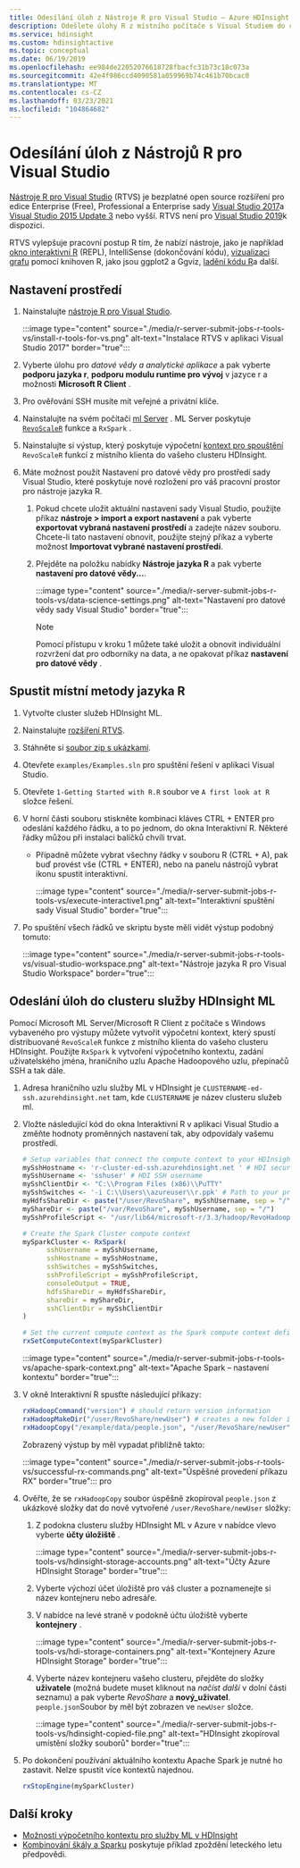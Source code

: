 ```yaml
---
title: Odesílání úloh z Nástroje R pro Visual Studio – Azure HDInsight
description: Odešlete úlohy R z místního počítače s Visual Studiem do clusteru HDInsight.
ms.service: hdinsight
ms.custom: hdinsightactive
ms.topic: conceptual
ms.date: 06/19/2019
ms.openlocfilehash: ee984de22052076618728fbacfc31b73c18c073a
ms.sourcegitcommit: 42e4f986ccd4090581a059969b74c461b70bcac0
ms.translationtype: MT
ms.contentlocale: cs-CZ
ms.lasthandoff: 03/23/2021
ms.locfileid: "104864682"
---
```

# <a name="submit-jobs-from-r-tools-for-visual-studio"></a>Odesílání úloh z Nástrojů R pro Visual Studio

[Nástroje R pro Visual Studio](https://marketplace.visualstudio.com/items?itemName=MikhailArkhipov007.RTVS2019) (RTVS) je bezplatné open source rozšíření pro edice Enterprise (Free), Professional a Enterprise sady [Visual Studio 2017](https://www.visualstudio.com/downloads/)a [Visual Studio 2015 Update 3](https://go.microsoft.com/fwlink/?LinkId=691129) nebo vyšší. RTVS není pro [Visual Studio 2019](/visualstudio/porting/port-migrate-and-upgrade-visual-studio-projects?preserve-view=true&view=vs-2019)k dispozici.

RTVS vylepšuje pracovní postup R tím, že nabízí nástroje, jako je například [okno interaktivní R](/visualstudio/rtvs/interactive-repl) (REPL), IntelliSense (dokončování kódu), [vizualizaci grafu](/visualstudio/rtvs/visualizing-data) pomocí knihoven R, jako jsou ggplot2 a Ggviz, [ladění kódu R](/visualstudio/rtvs/debugging)a další.

## <a name="set-up-your-environment"></a>Nastavení prostředí

1. Nainstalujte [nástroje R pro Visual Studio](/visualstudio/rtvs/installing-r-tools-for-visual-studio).

    :::image type="content" source="./media/r-server-submit-jobs-r-tools-vs/install-r-tools-for-vs.png" alt-text="Instalace RTVS v aplikaci Visual Studio 2017" border="true":::

2. Vyberte úlohu pro *datové vědy a analytické aplikace* a pak vyberte **podporu jazyka r**, **podporu modulu runtime pro vývoj** v jazyce r a možnosti **Microsoft R Client** .

3. Pro ověřování SSH musíte mít veřejné a privátní klíče.
   <!-- {TODO tbd, no such file yet}[use SSH with HDInsight](hdinsight-hadoop-linux-use-ssh-windows.md) -->

4. Nainstalujte na svém počítači [ml Server](/previous-versions/machine-learning-server/install/r-server-install-windows) . ML Server poskytuje [`RevoScaleR`](/machine-learning-server/r-reference/revoscaler/revoscaler) funkce a `RxSpark` .

5. Nainstalujte si výstup, který poskytuje výpočetní [kontext pro spouštění](https://www.putty.org/) `RevoScaleR` funkcí z místního klienta do vašeho clusteru HDInsight.

6. Máte možnost použít Nastavení pro datové vědy pro prostředí sady Visual Studio, které poskytuje nové rozložení pro váš pracovní prostor pro nástroje jazyka R.
   1. Pokud chcete uložit aktuální nastavení sady Visual Studio, použijte příkaz **nástroje > import a export nastavení** a pak vyberte **exportovat vybraná nastavení prostředí** a zadejte název souboru. Chcete-li tato nastavení obnovit, použijte stejný příkaz a vyberte možnost **Importovat vybrané nastavení prostředí**.

   2. Přejděte na položku nabídky **Nástroje jazyka R** a pak vyberte **nastavení pro datové vědy...**.

       :::image type="content" source="./media/r-server-submit-jobs-r-tools-vs/data-science-settings.png" alt-text="Nastavení pro datové vědy sady Visual Studio" border="true":::

      > [!NOTE]  
      > Pomocí přístupu v kroku 1 můžete také uložit a obnovit individuální rozvržení dat pro odborníky na data, a ne opakovat příkaz **nastavení pro datové vědy** .

## <a name="execute-local-r-methods"></a>Spustit místní metody jazyka R

1. Vytvořte cluster služeb HDInsight ML.
2. Nainstalujte [rozšíření RTVS](/visualstudio/rtvs/installation).
3. Stáhněte si [soubor zip s ukázkami](https://github.com/Microsoft/RTVS-docs/archive/master.zip).
4. Otevřete `examples/Examples.sln` pro spuštění řešení v aplikaci Visual Studio.
5. Otevřete `1-Getting Started with R.R` soubor ve `A first look at R` složce řešení.
6. V horní části souboru stiskněte kombinaci kláves CTRL + ENTER pro odeslání každého řádku, a to po jednom, do okna Interaktivní R. Některé řádky můžou při instalaci balíčků chvíli trvat.
    * Případně můžete vybrat všechny řádky v souboru R (CTRL + A), pak buď provést vše (CTRL + ENTER), nebo na panelu nástrojů vybrat ikonu spustit interaktivní.

        :::image type="content" source="./media/r-server-submit-jobs-r-tools-vs/execute-interactive1.png" alt-text="Interaktivní spuštění sady Visual Studio" border="true":::

7. Po spuštění všech řádků ve skriptu byste měli vidět výstup podobný tomuto:

    :::image type="content" source="./media/r-server-submit-jobs-r-tools-vs/visual-studio-workspace.png" alt-text="Nástroje jazyka R pro Visual Studio Workspace" border="true":::

## <a name="submit-jobs-to-an-hdinsight-ml-services-cluster"></a>Odeslání úloh do clusteru služby HDInsight ML

Pomocí Microsoft ML Server/Microsoft R Client z počítače s Windows vybaveného pro výstupy můžete vytvořit výpočetní kontext, který spustí distribuované `RevoScaleR` funkce z místního klienta do vašeho clusteru HDInsight. Použijte `RxSpark` k vytvoření výpočetního kontextu, zadání uživatelského jména, hraničního uzlu Apache Hadoopového uzlu, přepínačů SSH a tak dále.

1. Adresa hraničního uzlu služby ML v HDInsight je `CLUSTERNAME-ed-ssh.azurehdinsight.net` tam, kde `CLUSTERNAME` je název clusteru služeb ml.

1. Vložte následující kód do okna Interaktivní R v aplikaci Visual Studio a změňte hodnoty proměnných nastavení tak, aby odpovídaly vašemu prostředí.

    ```R
    # Setup variables that connect the compute context to your HDInsight cluster
    mySshHostname <- 'r-cluster-ed-ssh.azurehdinsight.net ' # HDI secure shell hostname
    mySshUsername <- 'sshuser' # HDI SSH username
    mySshClientDir <- "C:\\Program Files (x86)\\PuTTY"
    mySshSwitches <- '-i C:\\Users\\azureuser\\r.ppk' # Path to your private ssh key
    myHdfsShareDir <- paste("/user/RevoShare", mySshUsername, sep = "/")
    myShareDir <- paste("/var/RevoShare", mySshUsername, sep = "/")
    mySshProfileScript <- "/usr/lib64/microsoft-r/3.3/hadoop/RevoHadoopEnvVars.site"

    # Create the Spark Cluster compute context
    mySparkCluster <- RxSpark(
          sshUsername = mySshUsername,
          sshHostname = mySshHostname,
          sshSwitches = mySshSwitches,
          sshProfileScript = mySshProfileScript,
          consoleOutput = TRUE,
          hdfsShareDir = myHdfsShareDir,
          shareDir = myShareDir,
          sshClientDir = mySshClientDir
    )

    # Set the current compute context as the Spark compute context defined above
    rxSetComputeContext(mySparkCluster)
    ```

   :::image type="content" source="./media/r-server-submit-jobs-r-tools-vs/apache-spark-context.png" alt-text="Apache Spark – nastavení kontextu" border="true":::

1. V okně Interaktivní R spusťte následující příkazy:

    ```R
    rxHadoopCommand("version") # should return version information
    rxHadoopMakeDir("/user/RevoShare/newUser") # creates a new folder in your storage account
    rxHadoopCopy("/example/data/people.json", "/user/RevoShare/newUser") # copies file to new folder
    ```

    Zobrazený výstup by měl vypadat přibližně takto:

    :::image type="content" source="./media/r-server-submit-jobs-r-tools-vs/successful-rx-commands.png" alt-text="Úspěšné provedení příkazu RX" border="true":::
pro
1. Ověřte, že se `rxHadoopCopy` soubor úspěšně zkopíroval `people.json` z ukázkové složky dat do nově vytvořené `/user/RevoShare/newUser` složky:

    1. Z podokna clusteru služby HDInsight ML v Azure v nabídce vlevo vyberte **účty úložiště** .

        :::image type="content" source="./media/r-server-submit-jobs-r-tools-vs/hdinsight-storage-accounts.png" alt-text="Účty Azure HDInsight Storage" border="true":::

    2. Vyberte výchozí účet úložiště pro váš cluster a poznamenejte si název kontejneru nebo adresáře.

    3. V nabídce na levé straně v podokně účtu úložiště vyberte **kontejnery** .

        :::image type="content" source="./media/r-server-submit-jobs-r-tools-vs/hdi-storage-containers.png" alt-text="Kontejnery Azure HDInsight Storage" border="true":::

    4. Vyberte název kontejneru vašeho clusteru, přejděte do složky **uživatele** (možná budete muset kliknout na *načíst další* v dolní části seznamu) a pak vyberte *RevoShare* a **nový_uživatel**. `people.json`Soubor by měl být zobrazen ve `newUser` složce.

        :::image type="content" source="./media/r-server-submit-jobs-r-tools-vs/hdinsight-copied-file.png" alt-text="HDInsight zkopíroval umístění složky souborů" border="true":::

1. Po dokončení používání aktuálního kontextu Apache Spark je nutné ho zastavit. Nelze spustit více kontextů najednou.

    ```R
    rxStopEngine(mySparkCluster)
    ```

## <a name="next-steps"></a>Další kroky

* [Možnosti výpočetního kontextu pro služby ML v HDInsight](r-server-compute-contexts.md)
* [Kombinování škály a Sparku](../hdinsight-hadoop-r-scaler-sparkr.md) poskytuje příklad zpoždění leteckého letu předpovědi.